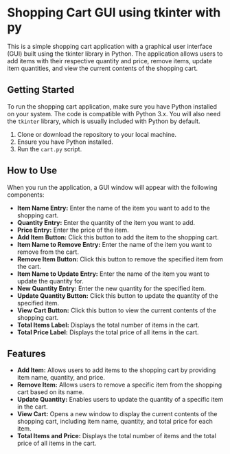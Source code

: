 <!DOCTYPE html>
<html>
<head>
  <meta charset="UTF-8">
</head>
<body>
  <div class="container">
    <h1>Shopping Cart GUI using tkinter with py</h1>
    <p>This is a simple shopping cart application with a graphical user interface (GUI) built using the tkinter library in Python. The application allows users to add items with their respective quantity and price, remove items, update item quantities, and view the current contents of the shopping cart.</p>
    <h2>Getting Started</h2>
    <p>To run the shopping cart application, make sure you have Python installed on your system. The code is compatible with Python 3.x. You will also need the <code>tkinter</code> library, which is usually included with Python by default.</p>
    <ol>
      <li>Clone or download the repository to your local machine.</li>
      <li>Ensure you have Python installed.</li>
      <li>Run the <code>cart.py</code> script.</li>
    </ol>
    <h2>How to Use</h2>
    <p>When you run the application, a GUI window will appear with the following components:</p>
    <ul>
      <li><strong>Item Name Entry:</strong> Enter the name of the item you want to add to the shopping cart.</li>
      <li><strong>Quantity Entry:</strong> Enter the quantity of the item you want to add.</li>
      <li><strong>Price Entry:</strong> Enter the price of the item.</li>
      <li><strong>Add Item Button:</strong> Click this button to add the item to the shopping cart.</li>
      <li><strong>Item Name to Remove Entry:</strong> Enter the name of the item you want to remove from the cart.</li>
      <li><strong>Remove Item Button:</strong> Click this button to remove the specified item from the cart.</li>
      <li><strong>Item Name to Update Entry:</strong> Enter the name of the item you want to update the quantity for.</li>
      <li><strong>New Quantity Entry:</strong> Enter the new quantity for the specified item.</li>
      <li><strong>Update Quantity Button:</strong> Click this button to update the quantity of the specified item.</li>
      <li><strong>View Cart Button:</strong> Click this button to view the current contents of the shopping cart.</li>
      <li><strong>Total Items Label:</strong> Displays the total number of items in the cart.</li>
      <li><strong>Total Price Label:</strong> Displays the total price of all items in the cart.</li>
    </ul>
    <h2>Features</h2>
    <ul>
      <li><strong>Add Item:</strong> Allows users to add items to the shopping cart by providing item name, quantity, and price.</li>
      <li><strong>Remove Item:</strong> Allows users to remove a specific item from the shopping cart based on its name.</li>
      <li><strong>Update Quantity:</strong> Enables users to update the quantity of a specific item in the cart.</li>
      <li><strong>View Cart:</strong> Opens a new window to display the current contents of the shopping cart, including item name, quantity, and total price for each item.</li>
      <li><strong>Total Items and Price:</strong> Displays the total number of items and the total price of all items in the cart.</li>
    </ul>
  </div>
</body>
</html>
